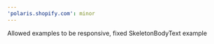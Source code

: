 ```yaml
---
'polaris.shopify.com': minor
---
```


Allowed examples to be responsive, fixed SkeletonBodyText example
